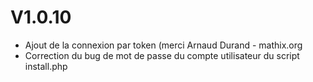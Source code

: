 # V1.0.10
- Ajout de la connexion par token (merci Arnaud Durand - mathix.org
- Correction du bug de mot de passe du compte utilisateur du script install.php